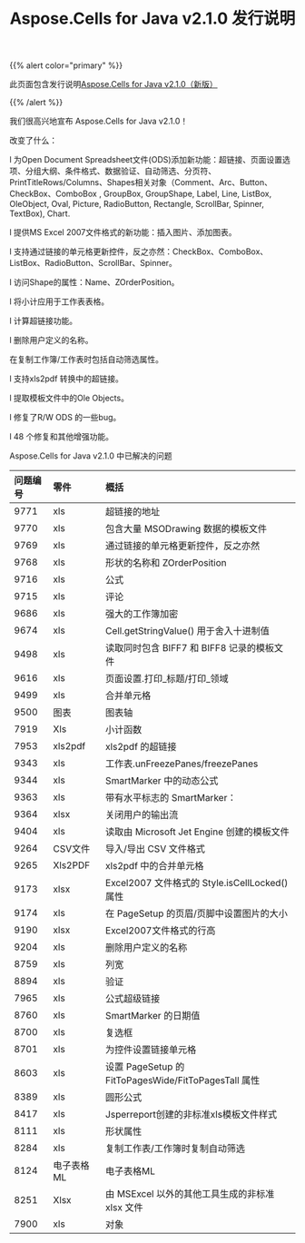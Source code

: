 ﻿---
title: Aspose.Cells for Java v2.1.0 发行说明
type: docs
weight: 10
url: /zh/java/aspose-cells-for-java-v2-1-0-release-notes/
---
{{% alert color="primary" %}} 

此页面包含发行说明[Aspose.Cells for Java v2.1.0（新版）](https://releases.aspose.com/cells/java/new-releases/aspose.cells-for-java-v2.1.0-new-release/)

{{% /alert %}} 

我们很高兴地宣布 Aspose.Cells for Java v2.1.0！

改变了什么：

l 为Open Document Spreadsheet文件(ODS)添加新功能：超链接、页面设置选项、分组大纲、条件格式、数据验证、自动筛选、分页符、PrintTitleRows/Columns、Shapes相关对象（Comment、Arc、Button、CheckBox、ComboBox , GroupBox, GroupShape, Label, Line, ListBox, OleObject, Oval, Picture, RadioButton, Rectangle, ScrollBar, Spinner, TextBox), Chart.

l 提供MS Excel 2007文件格式的新功能：插入图片、添加图表。

l 支持通过链接的单元格更新控件，反之亦然：CheckBox、ComboBox、ListBox、RadioButton、ScrollBar、Spinner。

l 访问Shape的属性：Name、ZOrderPosition。

l 将小计应用于工作表表格。

l 计算超链接功能。

l 删除用户定义的名称。

在复制工作簿/工作表时包括自动筛选属性。

l 支持xls2pdf 转换中的超链接。

l 提取模板文件中的Ole Objects。

l 修复了R/W ODS 的一些bug。

l 48 个修复和其他增强功能。

Aspose.Cells for Java v2.1.0 中已解决的问题

|**问题编号**|**零件**|**概括**|
|:- |:- |:- |
|9771|xls|超链接的地址|
|9770|xls|包含大量 MSODrawing 数据的模板文件|
|9769|xls|通过链接的单元格更新控件，反之亦然|
|9768|xls|形状的名称和 ZOrderPosition|
|9716|xls|公式|
|9715|xls|评论|
|9686|xls|强大的工作簿加密|
|9674|xls|Cell.getStringValue() 用于舍入十进制值|
|9498|xls|读取同时包含 BIFF7 和 BIFF8 记录的模板文件|
|9616|xls|页面设置.打印_标题/打印_领域|
|9499|xls|合并单元格|
|9500|图表|图表轴|
|7919|Xls|小计函数|
|7953|xls2pdf|xls2pdf 的超链接|
|9343|xls|工作表.unFreezePanes/freezePanes|
|9344|xls|SmartMarker 中的动态公式|
|9363|xls|带有水平标志的 SmartMarker：|
|9364|xlsx|关闭用户的输出流|
|9404|xls|读取由 Microsoft Jet Engine 创建的模板文件|
|9264|CSV文件|导入/导出 CSV 文件格式|
|9265|Xls2PDF|xls2pdf 中的合并单元格|
|9173|xlsx|Excel2007 文件格式的 Style.isCellLocked() 属性|
|9174|xls|在 PageSetup 的页眉/页脚中设置图片的大小|
|9190|xlsx|Excel2007文件格式的行高|
|9204|xls|删除用户定义的名称|
|8759|xls|列宽|
|8894|xls|验证|
|7965|xls|公式超级链接|
|8760|xls|SmartMarker 的日期值|
|8700|xls|复选框|
|8701|xls|为控件设置链接单元格|
|8603|xls|设置 PageSetup 的 FitToPagesWide/FitToPagesTall 属性|
|8389|xls|圆形公式|
|8417|xls|Jsperreport创建的非标准xls模板文件样式|
|8111|xls|形状属性|
|8284|xls|复制工作表/工作簿时复制自动筛选|
|8124|电子表格ML|电子表格ML|
|8251|Xlsx|由 MSExcel 以外的其他工具生成的非标准 xlsx 文件|
|7900|xls|对象|

